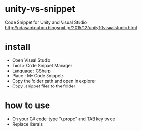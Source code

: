 # unity-vs-snippet
Code Snippet for Unity and Visual Studio
http://udasankoubou.blogspot.jp/2015/12/unity10visualstudio.html

# install
+ Open Visual Studio
+ Tool > Code Snippet Manager
+ Language : CSharp
+ Place : My Code Snippets
+ Copy the folder path and open in explorer
+ Copy .snippet files to the folder

# how to use
+ On your C# code, type "upropc" and TAB key twice
+ Replace literals
